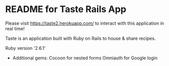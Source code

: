 # README for Taste Rails App

Please visit https://taste2.herokuapp.com/ to interact with this application in real time!

Taste is an application built with Ruby on Rails to house & share recipes.

Ruby version '2.6.1'

* Additional gems:
  Cocoon for nested forms
  Omniauth for Google login

